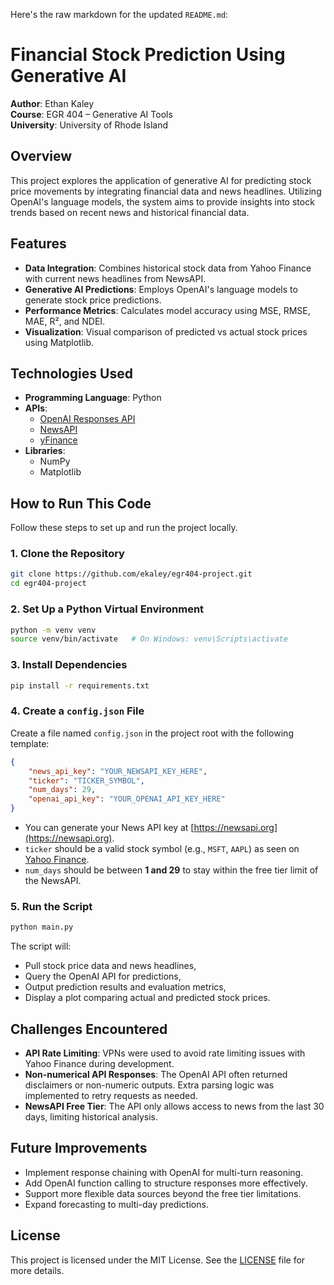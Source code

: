 Here's the raw markdown for the updated `README.md`:


# Financial Stock Prediction Using Generative AI

**Author**: Ethan Kaley  
**Course**: EGR 404 – Generative AI Tools  
**University**: University of Rhode Island

## Overview

This project explores the application of generative AI for predicting stock price movements by integrating financial data and news headlines. Utilizing OpenAI's language models, the system aims to provide insights into stock trends based on recent news and historical financial data.

## Features

- **Data Integration**: Combines historical stock data from Yahoo Finance with current news headlines from NewsAPI.
- **Generative AI Predictions**: Employs OpenAI's language models to generate stock price predictions.
- **Performance Metrics**: Calculates model accuracy using MSE, RMSE, MAE, R², and NDEI.
- **Visualization**: Visual comparison of predicted vs actual stock prices using Matplotlib.

## Technologies Used

- **Programming Language**: Python
- **APIs**:
  - [OpenAI Responses API](https://platform.openai.com/docs/api-reference/responses)
  - [NewsAPI](https://newsapi.org)
  - [yFinance](https://github.com/ranaroussi/yfinance)
- **Libraries**:
  - NumPy
  - Matplotlib

## How to Run This Code

Follow these steps to set up and run the project locally.

### 1. Clone the Repository
```bash
git clone https://github.com/ekaley/egr404-project.git
cd egr404-project
```

### 2. Set Up a Python Virtual Environment
```bash
python -m venv venv
source venv/bin/activate   # On Windows: venv\Scripts\activate
```

### 3. Install Dependencies
```bash
pip install -r requirements.txt
```

### 4. Create a `config.json` File

Create a file named `config.json` in the project root with the following template:

```json
{
    "news_api_key": "YOUR_NEWSAPI_KEY_HERE",
    "ticker": "TICKER_SYMBOL",
    "num_days": 29,
    "openai_api_key": "YOUR_OPENAI_API_KEY_HERE"
}
```

- You can generate your News API key at [https://newsapi.org](https://newsapi.org).
- `ticker` should be a valid stock symbol (e.g., `MSFT`, `AAPL`) as seen on [Yahoo Finance](https://finance.yahoo.com).
- `num_days` should be between **1 and 29** to stay within the free tier limit of the NewsAPI.

### 5. Run the Script
```bash
python main.py
```

The script will:
- Pull stock price data and news headlines,
- Query the OpenAI API for predictions,
- Output prediction results and evaluation metrics,
- Display a plot comparing actual and predicted stock prices.

## Challenges Encountered

- **API Rate Limiting**: VPNs were used to avoid rate limiting issues with Yahoo Finance during development.
- **Non-numerical API Responses**: The OpenAI API often returned disclaimers or non-numeric outputs. Extra parsing logic was implemented to retry requests as needed.
- **NewsAPI Free Tier**: The API only allows access to news from the last 30 days, limiting historical analysis.

## Future Improvements

- Implement response chaining with OpenAI for multi-turn reasoning.
- Add OpenAI function calling to structure responses more effectively.
- Support more flexible data sources beyond the free tier limitations.
- Expand forecasting to multi-day predictions.

## License

This project is licensed under the MIT License. See the [LICENSE](LICENSE) file for more details.
